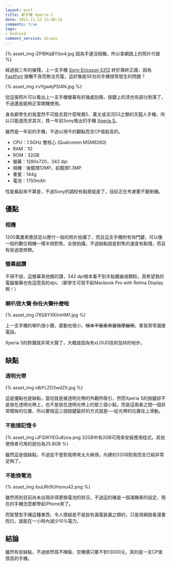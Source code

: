 ```yaml
---
layout: post
title: 新手機 Xperia S
date: 2012-11-12 13:48:14
comments: true
tags:
- Android
comment_service: disqus
---
```


{% asset_img iZPlBKqBYIzo4.jpg 因為手邊沒相機，所以拿網路上的照片代替 %}

經過我三年的摧殘，上一支手機 [Sony Ericsson S312](http://www.sogi.com.tw/product/productInfo.aspx?pno=6621) 終於壽終正寢，因為 [FastPort](http://en.wikipedia.org/wiki/FastPort) 接觸不良而無法充電，這好像是SE社的手機很常發生的問題？

<!-- more -->

{% asset_img irvYgwAjPSI4N.jpg %}

從這張照片可以看出上一支手機螢幕有好幾處刮傷，按鍵上的漆也有部分剝落了，不過還是能夠正常開機使用。

身為窮學生的我當然不可能去買什麼唉鳳5、萬叉或淫河S3之類的天龍人手機，所以只能退而求其次，買一年前Sony推出的手機 [Xperia S](http://www.sonymobile.com/global-zh/products/phones/xperia-s/)。

雖然是一年前的手機，不過以現今的觀點而言CP值挺高的。

- CPU：1.5GHz 雙核心 (Qualcomm MSM8260)
- RAM：1G
- ROM：32GB
- 螢幕：1280x720，342 dpi
- 相機：後鏡頭12MP，前鏡頭1.3MP
- 重量：144g
- 電池：1750mAh

性能看起來不算差，不過Sony的調校有點廢就是了，目前正在考慮要不要刷機。

## 優點

### 相機

1200萬畫素應該足以應付一般的照片拍攝了，而且這支手機附有快門鍵，可以像一般的數位相機一樣半按對焦、全按拍攝，不過缺點就是對焦的速度有點慢，而且有些過度修飾。

### 螢幕超讚

不得不說，這螢幕真他媽的讚，342 dpi根本看不到半點鋸齒或顆粒，真希望我的電腦螢幕也有這麼高的dpi。（窮學生可買不起Macbook Pro with Retina Display啊！）

### 喇叭很大聲 <del>你在大聲什麼啦</del>

{% asset_img i76S8YXKlmHM1.jpg %}

上一支手機的喇叭很小聲，震動也很小，<del>根本不能拿來當按摩器用</del>，害我常常漏接電話。

Xperia S的鈴聲就非常大聲了，大概是因為有xLOUD技術加持的地步。

## 缺點

### 透明光帶

{% asset_img idbYLZD3wdZIt.jpg %}

這是優點也是缺點，當初就是被透明光帶的外觀所吸引，然而Xperia S的按鍵卻不是放在透明光帶上，也不是放在透明光帶上的那三個小點，而是這兩者之間一個非常曖昧的位置，所以要按這三個按鍵最好的方式就是──從光帶的位置往上滑動。

### 不能插記憶卡

{% asset_img iJFQWYEGu8zoa.png 32GB中有2GB可用來安裝應用程式，其他使用者可用的部份為25.8GB %}

雖然這是個缺點，不過並不會對我帶來太大麻煩，內建的32GB對我而言已經非常足夠了。

### 不能換電池

{% asset_img ibuURr9UHsmu42.png %}

雖然用到目前尚未出現非得更換電池的狀況，不過這的確是一個滿機車的設定，現在的手機怎麼都學起iPhone來了。

而智慧型手機這種東西，令人懷疑是不是設有漏電裝置之類的，只是用網路看漫畫而已，就能在一小時內減少10%電力。

## 結論

雖然有些缺點，不過依然瑕不掩瑜，空機價只要不到13000元，真的是一支CP值很高的手機。
